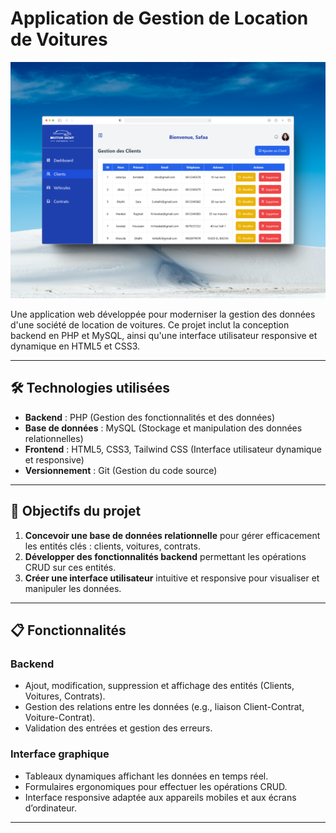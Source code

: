 ﻿# Application de Gestion de Location de Voitures
![location_voiture](267shots_so.png)

Une application web développée pour moderniser la gestion des données d'une société de location de voitures. Ce projet inclut la conception backend en PHP et MySQL, ainsi qu'une interface utilisateur responsive et dynamique en HTML5 et CSS3.

---

## 🛠️ Technologies utilisées
- **Backend** : PHP (Gestion des fonctionnalités et des données)
- **Base de données** : MySQL (Stockage et manipulation des données relationnelles)
- **Frontend** : HTML5, CSS3, Tailwind CSS (Interface utilisateur dynamique et responsive)
- **Versionnement** : Git (Gestion du code source)

---

## 🎯 Objectifs du projet
1. **Concevoir une base de données relationnelle** pour gérer efficacement les entités clés : clients, voitures, contrats.
2. **Développer des fonctionnalités backend** permettant les opérations CRUD sur ces entités.
3. **Créer une interface utilisateur** intuitive et responsive pour visualiser et manipuler les données.

---

## 📋 Fonctionnalités
### Backend
- Ajout, modification, suppression et affichage des entités (Clients, Voitures, Contrats).
- Gestion des relations entre les données (e.g., liaison Client-Contrat, Voiture-Contrat).
- Validation des entrées et gestion des erreurs.

### Interface graphique
- Tableaux dynamiques affichant les données en temps réel.
- Formulaires ergonomiques pour effectuer les opérations CRUD.
- Interface responsive adaptée aux appareils mobiles et aux écrans d’ordinateur.

---


